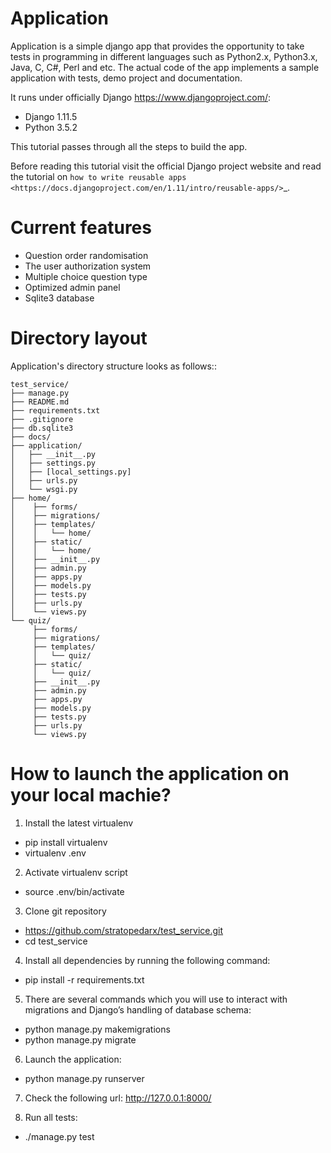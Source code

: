 Application
=================

Application is a simple django app that provides the opportunity to take tests in programming in different languages such as Python2.x, Python3.x, Java, C, C#, Perl and etc. The actual code of the app implements a sample application with tests, demo project and documentation.

It runs under officially Django https://www.djangoproject.com/:

* Django 1.11.5
* Python 3.5.2

This tutorial passes through all the steps to build the app.

Before reading this tutorial visit the official Django project website and read the tutorial on `how to write reusable apps <https://docs.djangoproject.com/en/1.11/intro/reusable-apps/>`_.


Current features
===============
* Question order randomisation
* The user authorization system
* Multiple choice question type
* Optimized admin panel
* Sqlite3 database


Directory layout
================

Application's directory structure looks as follows::

    test_service/
    ├── manage.py
    ├── README.md
    ├── requirements.txt
    ├── .gitignore
    ├── db.sqlite3
    ├── docs/
    ├── application/
    │	├── __init__.py
    │	├── settings.py
    │	├── [local_settings.py]
    │   ├── urls.py
    │	└── wsgi.py
    ├── home/
    │    ├── forms/
    │    ├── migrations/
    │    ├── templates/
    │    │   └── home/
    │    ├── static/
    │    │   └── home/
    │	 ├── __init__.py
    │	 ├── admin.py
    │	 ├── apps.py
    │	 ├── models.py
    │	 ├── tests.py
    │    ├── urls.py
    │	 └── views.py
    └── quiz/
         ├── forms/
         ├── migrations/
         ├── templates/
         │   └── quiz/
         ├── static/
         │   └── quiz/
    	 ├── __init__.py
    	 ├── admin.py
    	 ├── apps.py
    	 ├── models.py
    	 ├── tests.py
         ├── urls.py
    	 └── views.py


How to launch the application on your local machie?
================
1. Install the latest virtualenv
* pip install virtualenv
* virtualenv .env

2. Activate virtualenv script
* source .env/bin/activate

3. Clone git repository
* https://github.com/stratopedarx/test_service.git
* cd test_service

4. Install all dependencies by running the following command:
* pip install -r requirements.txt

5. There are several commands which you will use to interact with migrations and Django’s handling of database schema:
* python manage.py makemigrations
* python manage.py migrate

6. Launch the application:
* python manage.py runserver

7. Check the following url: http://127.0.0.1:8000/

8. Run all tests:
* ./manage.py test